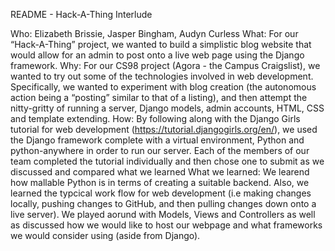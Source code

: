 README - Hack-A-Thing Interlude

Who: Elizabeth Brissie, Jasper Bingham, Audyn Curless
What: For our “Hack-A-Thing” project, we wanted to build a simplistic blog website that would allow for an admin to post onto a live web page using the Django framework.
Why: For our CS98 project (Agora - the Campus Craigslist), we wanted to try out some of the technologies involved in web development. Specifically, we wanted to experiment with blog creation (the autonomous action being a “posting” similar to that of a listing), and then attempt the nitty-gritty of running a server, Django models, admin accounts, HTML, CSS and template extending. 
How: By following along with the Django Girls tutorial for web development (https://tutorial.djangogirls.org/en/), we used the Django framework complete with a virtual environment, Python and python-anywhere in order to run our server. Each of the members of our team completed the tutorial individually and then chose one to submit as we discussed and compared what we learned 
What we learned: We learend how mallable Python is in terms of creating a suitable backend. Also, we learned the typcical work flow for web development (i.e making changes locally, pushing changes to GitHub, and then pulling changes down onto a live server). We played aorund with Models, Views and Controllers as well as discussed how we would like to host our webpage and what frameworks we would consider using (aside from Django). 